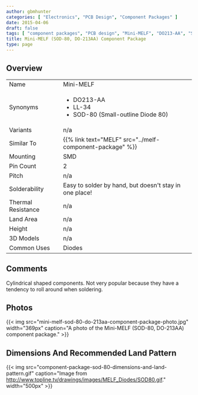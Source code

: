 ```yaml
---
author: gbmhunter
categories: [ "Electronics", "PCB Design", "Component Packages" ]
date: 2015-04-06
draft: false
tags: [ "component packages", "PCB design", "Mini-MELF", "DO213-AA", "SOD-80", "LL-34" ]
title: Mini-MELF (SOD-80, DO-213AA) Component Package
type: page
---
```


## Overview

<table>
<tbody>
<tr>
<td>Name</td>
<td>Mini-MELF</td>
</tr>
<tr>
<td>Synonyms</td>
<td>
  <ul>
    <li>DO213-AA</li>
    <li>LL-34</li>
    <li>SOD-80 (Small-outline Diode 80)</li>
  </ul>
</td>
</tr>
<tr>
<td>Variants</td>
<td >n/a</td>
</tr>
<tr>
  <td>Similar To</td>
  <td>{{% link text="MELF" src="../melf-component-package" %}}</td>
</tr>
<tr >
<td>Mounting</td>
<td >SMD</td>
</tr>
<tr >
<td >Pin Count</td>
<td >2</td>
</tr>
<tr >
<td >Pitch</td>
<td >n/a</td>
</tr>
<tr >
<td >Solderability
</td>
<td >Easy to solder by hand, but doesn't stay in one place!
</td></tr><tr >
<td >Thermal Resistance
</td>
<td >n/a
</td></tr><tr >
<td >Land Area
</td>
<td >n/a
</td></tr><tr >
<td >Height
</td>
<td >n/a
</td></tr><tr >
<td >3D Models
</td>
<td >n/a
</td></tr><tr >
<td >Common Uses
</td>
<td>Diodes</td>
</tr>
</tbody>
</table>

## Comments

Cylindrical shaped components. Not very popular because they have a tendency to roll around when soldering.

## Photos

{{< img src="mini-melf-sod-80-do-213aa-component-package-photo.jpg" width="369px" caption="A photo of the Mini-MELF (SOD-80, DO-213AA) component package."  >}}

## Dimensions And Recommended Land Pattern

{{< img src="component-package-sod-80-dimensions-and-land-pattern.gif" caption="Image from http://www.topline.tv/drawings/images/MELF_Diodes/SOD80.gif."  width="500px" >}}
